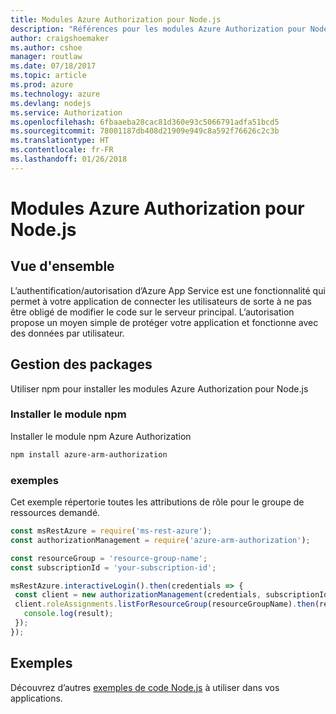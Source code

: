 ```yaml
---
title: Modules Azure Authorization pour Node.js
description: "Références pour les modules Azure Authorization pour Node.js"
author: craigshoemaker
ms.author: cshoe
manager: routlaw
ms.date: 07/18/2017
ms.topic: article
ms.prod: azure
ms.technology: azure
ms.devlang: nodejs
ms.service: Authorization
ms.openlocfilehash: 6fbaaeba28cac81d360e93c5066791adfa51bcd5
ms.sourcegitcommit: 78001187db408d21909e949c8a592f76626c2c3b
ms.translationtype: HT
ms.contentlocale: fr-FR
ms.lasthandoff: 01/26/2018
---
```

# <a name="azure-authorization-modules-for-nodejs"></a>Modules Azure Authorization pour Node.js

## <a name="overview"></a>Vue d'ensemble

L’authentification/autorisation d’Azure App Service est une fonctionnalité qui permet à votre application de connecter les utilisateurs de sorte à ne pas être obligé de modifier le code sur le serveur principal. L’autorisation propose un moyen simple de protéger votre application et fonctionne avec des données par utilisateur.

## <a name="management-package"></a>Gestion des packages

Utiliser npm pour installer les modules Azure Authorization pour Node.js

### <a name="install-the-npm-module"></a>Installer le module npm

Installer le module npm Azure Authorization

```bash
npm install azure-arm-authorization
```

### <a name="example"></a>exemples

Cet exemple répertorie toutes les attributions de rôle pour le groupe de ressources demandé.

```javascript
const msRestAzure = require('ms-rest-azure');
const authorizationManagement = require('azure-arm-authorization');

const resourceGroup = 'resource-group-name';
const subscriptionId = 'your-subscription-id';

msRestAzure.interactiveLogin().then(credentials => {
 const client = new authorizationManagement(credentials, subscriptionId);
 client.roleAssignments.listForResourceGroup(resourceGroupName).then(result => {
   console.log(result);
 });
});
```

## <a name="samples"></a>Exemples

Découvrez d’autres [exemples de code Node.js](https://azure.microsoft.com/resources/samples/?platform=nodejs) à utiliser dans vos applications.
